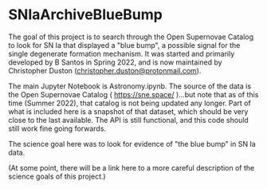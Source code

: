 # SNIaArchiveBlueBump
The goal of this project is to search through the Open Supernovae Catalog to look for SN Ia that displayed a "blue bump", a possible signal for the single degenerate formation mechanism. It was started and primarily developed by B Santos in Spring 2022, and is now maintained by Christopher Duston (christopher.duston@protonmail.com).

The main Jupyter Notebook is Astronomy.ipynb. The source of the data is the Open Supernovae Catalog ( https://sne.space/ )...but note that as of this time (Summer 2022), that catalog is not being updated any longer. Part of what is included here is a snapshot of that dataset, which should be very close to the last available. The API is still functional, and this code should still work fine going forwards.

The science goal here was to look for evidence of "the blue bump" in SN Ia data.

(At some point, there will be a link here to a more careful description of the science goals of this project.)
